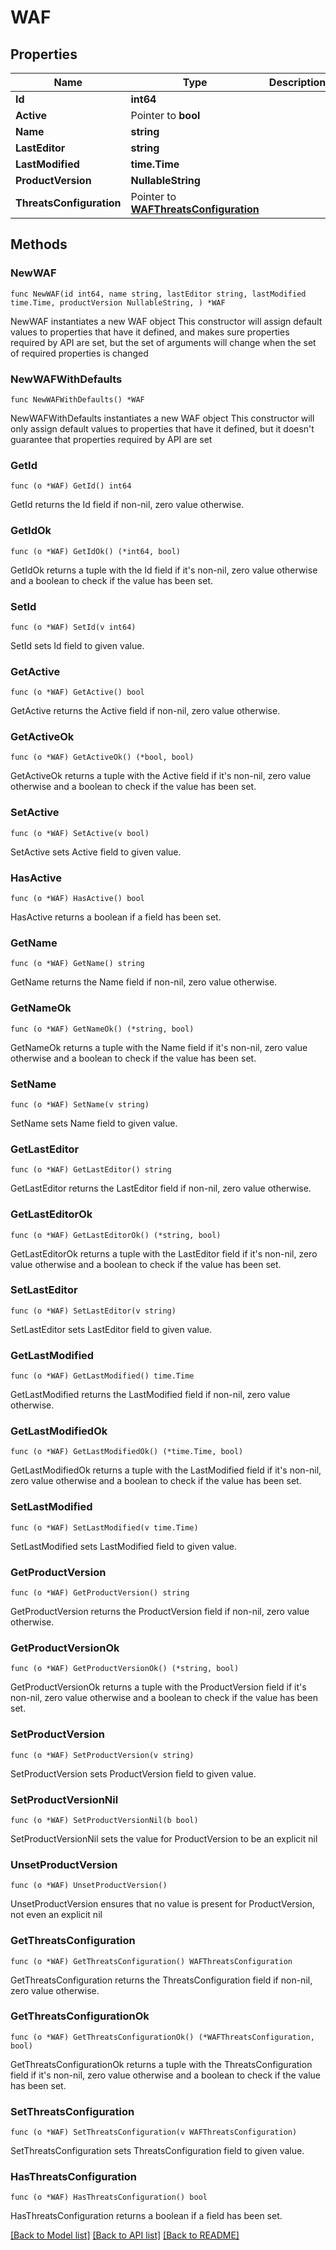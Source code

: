 # WAF

## Properties

Name | Type | Description | Notes
------------ | ------------- | ------------- | -------------
**Id** | **int64** |  | [readonly] 
**Active** | Pointer to **bool** |  | [optional] 
**Name** | **string** |  | 
**LastEditor** | **string** |  | [readonly] 
**LastModified** | **time.Time** |  | [readonly] 
**ProductVersion** | **NullableString** |  | [readonly] 
**ThreatsConfiguration** | Pointer to [**WAFThreatsConfiguration**](WAFThreatsConfiguration.md) |  | [optional] 

## Methods

### NewWAF

`func NewWAF(id int64, name string, lastEditor string, lastModified time.Time, productVersion NullableString, ) *WAF`

NewWAF instantiates a new WAF object
This constructor will assign default values to properties that have it defined,
and makes sure properties required by API are set, but the set of arguments
will change when the set of required properties is changed

### NewWAFWithDefaults

`func NewWAFWithDefaults() *WAF`

NewWAFWithDefaults instantiates a new WAF object
This constructor will only assign default values to properties that have it defined,
but it doesn't guarantee that properties required by API are set

### GetId

`func (o *WAF) GetId() int64`

GetId returns the Id field if non-nil, zero value otherwise.

### GetIdOk

`func (o *WAF) GetIdOk() (*int64, bool)`

GetIdOk returns a tuple with the Id field if it's non-nil, zero value otherwise
and a boolean to check if the value has been set.

### SetId

`func (o *WAF) SetId(v int64)`

SetId sets Id field to given value.


### GetActive

`func (o *WAF) GetActive() bool`

GetActive returns the Active field if non-nil, zero value otherwise.

### GetActiveOk

`func (o *WAF) GetActiveOk() (*bool, bool)`

GetActiveOk returns a tuple with the Active field if it's non-nil, zero value otherwise
and a boolean to check if the value has been set.

### SetActive

`func (o *WAF) SetActive(v bool)`

SetActive sets Active field to given value.

### HasActive

`func (o *WAF) HasActive() bool`

HasActive returns a boolean if a field has been set.

### GetName

`func (o *WAF) GetName() string`

GetName returns the Name field if non-nil, zero value otherwise.

### GetNameOk

`func (o *WAF) GetNameOk() (*string, bool)`

GetNameOk returns a tuple with the Name field if it's non-nil, zero value otherwise
and a boolean to check if the value has been set.

### SetName

`func (o *WAF) SetName(v string)`

SetName sets Name field to given value.


### GetLastEditor

`func (o *WAF) GetLastEditor() string`

GetLastEditor returns the LastEditor field if non-nil, zero value otherwise.

### GetLastEditorOk

`func (o *WAF) GetLastEditorOk() (*string, bool)`

GetLastEditorOk returns a tuple with the LastEditor field if it's non-nil, zero value otherwise
and a boolean to check if the value has been set.

### SetLastEditor

`func (o *WAF) SetLastEditor(v string)`

SetLastEditor sets LastEditor field to given value.


### GetLastModified

`func (o *WAF) GetLastModified() time.Time`

GetLastModified returns the LastModified field if non-nil, zero value otherwise.

### GetLastModifiedOk

`func (o *WAF) GetLastModifiedOk() (*time.Time, bool)`

GetLastModifiedOk returns a tuple with the LastModified field if it's non-nil, zero value otherwise
and a boolean to check if the value has been set.

### SetLastModified

`func (o *WAF) SetLastModified(v time.Time)`

SetLastModified sets LastModified field to given value.


### GetProductVersion

`func (o *WAF) GetProductVersion() string`

GetProductVersion returns the ProductVersion field if non-nil, zero value otherwise.

### GetProductVersionOk

`func (o *WAF) GetProductVersionOk() (*string, bool)`

GetProductVersionOk returns a tuple with the ProductVersion field if it's non-nil, zero value otherwise
and a boolean to check if the value has been set.

### SetProductVersion

`func (o *WAF) SetProductVersion(v string)`

SetProductVersion sets ProductVersion field to given value.


### SetProductVersionNil

`func (o *WAF) SetProductVersionNil(b bool)`

 SetProductVersionNil sets the value for ProductVersion to be an explicit nil

### UnsetProductVersion
`func (o *WAF) UnsetProductVersion()`

UnsetProductVersion ensures that no value is present for ProductVersion, not even an explicit nil
### GetThreatsConfiguration

`func (o *WAF) GetThreatsConfiguration() WAFThreatsConfiguration`

GetThreatsConfiguration returns the ThreatsConfiguration field if non-nil, zero value otherwise.

### GetThreatsConfigurationOk

`func (o *WAF) GetThreatsConfigurationOk() (*WAFThreatsConfiguration, bool)`

GetThreatsConfigurationOk returns a tuple with the ThreatsConfiguration field if it's non-nil, zero value otherwise
and a boolean to check if the value has been set.

### SetThreatsConfiguration

`func (o *WAF) SetThreatsConfiguration(v WAFThreatsConfiguration)`

SetThreatsConfiguration sets ThreatsConfiguration field to given value.

### HasThreatsConfiguration

`func (o *WAF) HasThreatsConfiguration() bool`

HasThreatsConfiguration returns a boolean if a field has been set.


[[Back to Model list]](../README.md#documentation-for-models) [[Back to API list]](../README.md#documentation-for-api-endpoints) [[Back to README]](../README.md)


